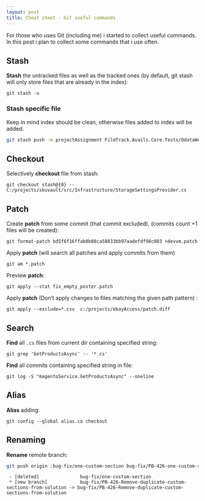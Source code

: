 ```yaml
---
layout: post
title: Cheat sheet - Git useful commands
---
```


For those who uses Git (including me) i started to collect useful commands. In this post i plan to collect some commands that i use often.

## Stash

**Stash** the untracked files as well as the tracked ones (by default, git stash will only store files that are already in the index):

```git stash -u```

### Stash specific file

Keep in mind index should be clean, otherwise files added to index will be added.

```sh
git stash push -m projectAssignment FilmTrack.Avails.Core.Tests/OdataWebApiTests/ContractCardProjectAssignmentsControllerBulkRemoveProjectsTests.cs
```

## Checkout

Selectively **checkout** file from stash:

```git checkout stash@{0} -- C:/projects/skuvault/src/Infrastructure/StorageSettingsProvider.cs```

## Patch

Create **patch** from some commit (that commit excluded). (commits count +1 files will be created):

```git format-patch bd5f6f16ffab0b88ca58833bb97aadefdf90c083 >devvm.patch```

Apply **patch** (will search all patches and apply commits from them)

```git am *.patch```

Preview **patch**:

```git apply --stat fix_empty_poster.patch```

Apply **patch** (Don’t apply changes to files matching the given path pattern) :

```git apply --exclude=*.csv  c:/projects/ebayAccess/patch.diff```

## Search

**Find** all `.cs` files from current dir containing specified string:

```git grep 'GetProductsAsync' -- '*.cs'```

**Find** all commits containing specified string in file:

```git log -S "magentoService.GetProductsAsync" --oneline```

## Alias

**Alias** adding:

```git config --global alias.co checkout```

## Renaming

**Rename** remote branch:

```bash
git push origin :bug-fix/one-custom-section bug-fix/PB-426-one-custom-section
```

```
 - [deleted]               bug-fix/one-custom-section
 * [new branch]            bug-fix/PB-426-Remove-duplicate-custom-sections-from-solution -> bug-fix/PB-426-Remove-duplicate-custom-sections-from-solution
```
